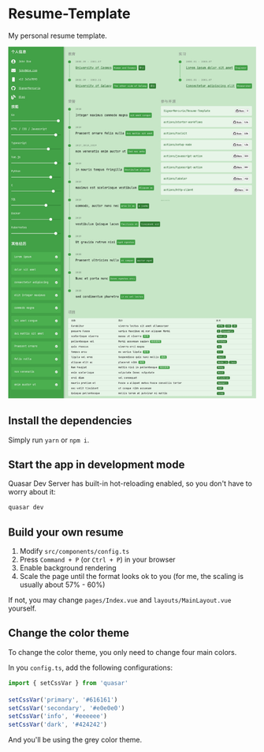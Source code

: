 # Resume-Template

My personal resume template.

![Resume Template Demo](static/Template.jpg)

## Install the dependencies

Simply run `yarn` or `npm i`.

## Start the app in development mode

Quasar Dev Server has built-in hot-reloading enabled, so you don't have to worry about it:

```bash
quasar dev
```

## Build your own resume

1. Modify `src/components/config.ts`
2. Press `Command + P` (or `Ctrl + P`) in your browser
3. Enable background rendering
4. Scale the page until the format looks ok to you (for me, the scaling is usually about 57% - 60%)

If not, you may change `pages/Index.vue` and `layouts/MainLayout.vue` yourself.

## Change the color theme

To change the color theme, you only need to change four main colors.

In you `config.ts`, add the following configurations:

```ts
import { setCssVar } from 'quasar'

setCssVar('primary', '#616161')
setCssVar('secondary', '#e0e0e0')
setCssVar('info', '#eeeeee')
setCssVar('dark', '#424242')
```

And you'll be using the grey color theme.
